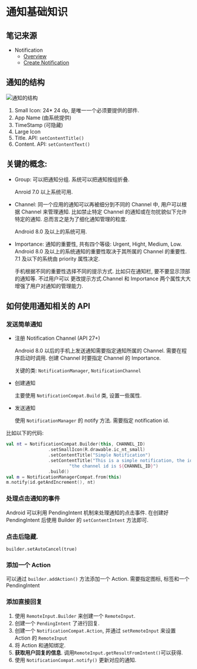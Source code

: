 # 通知基础知识

## 笔记来源
- Notification
  - [Overview](https://developer.android.com/guide/topics/ui/notifiers/notifications)
  - [Create Notification](https://developer.android.com/training/notify-user/build-notification)

## 通知的结构

![通知的结构](https://wx4.sinaimg.cn/large/6abde139ly1fv9ez3r940j20ny06zgmr.jpg)

1. Small Icon: 24* 24 dp, 是唯一一个必须要提供的部件.
2. App Name (由系统提供)
3. TimeStamp (可隐藏)
4. Large Icon
5. Title. API: `setContentTitle()`
6. Content. API: `setContentText()`

## 关键的概念:

- Group: 可以把通知分组. 系统可以把通知按组折叠.
  
  Anroid 7.0 以上系统可用.

- Channel: 同一个应用的通知可以再被细分到不同的 Channel 中, 用户可以根据 Channel 来管理通知.
  比如禁止特定 Channel 的通知或在勿扰貌似下允许特定的通知. 总而言之是为了细化通知管理的粒度.

  Android 8.0 及以上的系统可用.

- Importance: 通知的重要性, 共有四个等级: Urgent, Hight, Medium, Low. Android 8.0 
  及以上的系统通知的重要性取决于其所属的 Channel 的重要性. 7.1 及以下的系统由 
  priority 属性决定. 
  
  手机根据不同的重要性选择不同的提示方式. 比如只在通知栏, 要不要显示顶部的通知等. 不过用户可以
  更改提示方式.Channel 和 Importance 两个属性大大增强了用户对通知的管理能力.

## 如何使用通知相关的 API

### 发送简单通知
- 注册 Notification Channel (API 27+)

  Android 8.0 以后的手机上发送通知需要指定通知所属的 Channel. 需要在程序启动时调用. 创建 Channel
  时要指定 Channel 的 Importance.

  关键的类: `NotificationManager`, `NotificationChannel`

- 创建通知
  
  主要使用 `NotificationCompat.Build` 类, 设置一些属性.

- 发送通知
  
  使用 `NotificationManager` 的 notify 方法. 需要指定 notification id.

比如以下的代码:
```kotlin
val nt = NotificationCompat.Builder(this, CHANNEL_ID)
                .setSmallIcon(R.drawable.ic_nt_small)
                .setContentTitle("Simple Notification")
                .setContentTitle("This is a simple notification, the id is ${id.get()}, " +
                        "the channel id is ${CHANNEL_ID}")
                .build()
val m = NotificationManagerCompat.from(this)
m.notify(id.getAndIncrement(), nt)
```

### 处理点击通知的事件

Android 可以利用 PendingIntent 机制来处理通知的点击事件. 在创建好 PendingIntent 后使用 Builder
的 `setContentIntent` 方法即可.

### 点击后隐藏.
`builder.setAutoCancel(true)`

### 添加一个 Action
可以通过 `builder.addAction()` 方法添加一个 Action. 需要指定图标, 标签和一个 PendingIntent

### 添加直接回复
1. 使用 `RemoteInput.Builder` 来创建一个 `RemoteInput`.
2. 创建一个 `PendingIntent` 了进行回复.
3. 创建一个 `NotificationCompat.Action`, 并通过 `setRemoteInput` 来设置 Action 的 `RemoteInput`
4. 将 Action 和通知绑定.
5. **获取用户回复的信息**. 调用`RemoteInput.getResultFromIntent()`可以获得.
6. 使用 `NotificationCompat.notify()` 更新对应的通知.
